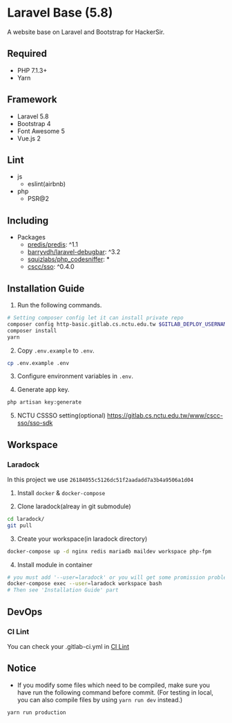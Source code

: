# Laravel Base (5.8)
A website base on Laravel and Bootstrap for HackerSir.

## Required
- PHP 7.1.3+
- Yarn

## Framework
- Laravel 5.8
- Bootstrap 4
- Font Awesome 5
- Vue.js 2

## Lint
- js
  - eslint(airbnb)
- php
  - PSR@2

## Including
- Packages
  - [predis/predis](https://github.com/nrk/predis): ^1.1
  - [barryvdh/laravel-debugbar](https://github.com/barryvdh/laravel-debugbar): ^3.2
  - [squizlabs/php_codesniffer](https://github.com/squizlabs/PHP_CodeSniffer): *
  - [cscc/sso](https://gitlab.cs.nctu.edu.tw/www/cscc-sso/sso-sdk): ^0.4.0

## Installation Guide
1. Run the following commands.
```bash
# Setting composer config let it can install private repo
composer config http-basic.gitlab.cs.nctu.edu.tw $GITLAB_DEPLOY_USERNAME $GITLAB_DEPLOY_PASSWORD
composer install
yarn
```

2. Copy `.env.example` to `.env`.
```bash
cp .env.example .env
```

3. Configure environment variables in `.env`.

4. Generate app key.
```bash
php artisan key:generate
```

5. NCTU CSSSO setting(optional)
https://gitlab.cs.nctu.edu.tw/www/cscc-sso/sso-sdk

## Workspace
### Laradock
In this project we use `26184055c5126dc51f2aadadd7a3b4a9506a1d04`

1. Install `docker` & `docker-compose`

2. Clone laradock(alreay in git submodule)
```bash
cd laradock/
git pull
```

3. Create your workspace(in laradock directory)
```bash
docker-compose up -d nginx redis mariadb maildev workspace php-fpm
```

4. Install module in container
```bash
# you must add '--user=laradock' or you will get some promission problem
docker-compose exec --user=laradock workspace bash
# Then see 'Installation Guide' part
```

## DevOps
### CI Lint
You can check your .gitlab-ci.yml in [CI Lint](https://gitlab.cs.nctu.edu.tw/www/www-repo-template/-/ci/lint)

## Notice
- If you modify some files which need to be compiled, make sure you have run the following command before commit.
(For testing in local, you can also compile files by using `yarn run dev` instead.)
```bash
yarn run production
```